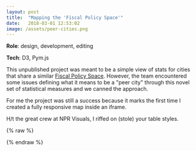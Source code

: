 ```yaml
---
layout: post
title:  "Mapping the 'Fiscal Policy Space'"
date:   2018-03-01 12:53:02
image: /assets/peer-cities.png
---
```


**Role**: design, development, editing

**Tech**: D3, Pym.js

This unpublished project was meant to be a simple view of stats for cities that share a similar [Fiscal Policy Space](http://fiscalpolicyspace.greatcities.uic.edu/). However, the team encountered some issues defining what it means to be a "peer city" through this novel set of statistical measures and we canned the approach.

For me the project was still a success because it marks the first time I created a fully responsive map inside an iframe.

H/t the great crew at NPR Visuals, I riffed on (stole) your table styles.

{% raw %}
  <div>
    <div id="iframe-here"></div>
  </div>
  <script src="https://pym.nprapps.org/pym.v1.js" type="text/javascript"></script>
  <script>
      var pymParent = new pym.Parent("iframe-here", "https://s3.amazonaws.com/peercities/index.html", {});
  </script>
{% endraw %}
